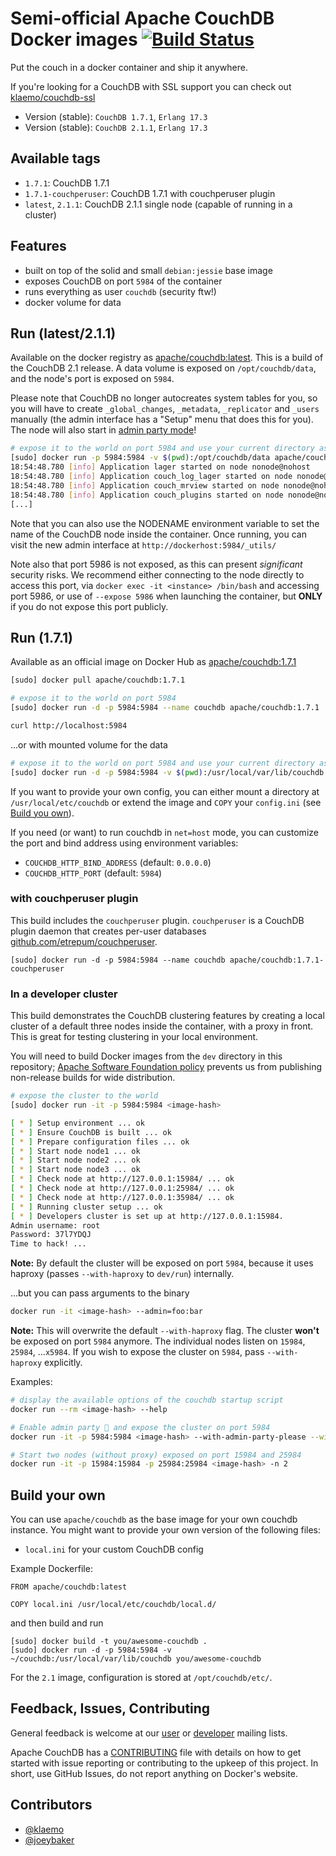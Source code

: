 # Semi-official Apache CouchDB Docker images [![Build Status](https://travis-ci.org/apache/couchdb-docker.svg?branch=master)](https://travis-ci.org/apache/couchdb-docker)

Put the couch in a docker container and ship it anywhere.

If you're looking for a CouchDB with SSL support you can check out [klaemo/couchdb-ssl](https://index.docker.io/u/klaemo/couchdb-ssl/)

- Version (stable): `CouchDB 1.7.1`, `Erlang 17.3`
- Version (stable): `CouchDB 2.1.1`, `Erlang 17.3`

## Available tags

- `1.7.1`: CouchDB 1.7.1
- `1.7.1-couchperuser`: CouchDB 1.7.1 with couchperuser plugin
- `latest`, `2.1.1`: CouchDB 2.1.1 single node (capable of running in a cluster)

## Features

* built on top of the solid and small `debian:jessie` base image
* exposes CouchDB on port `5984` of the container
* runs everything as user `couchdb` (security ftw!)
* docker volume for data

## Run (latest/2.1.1)

Available on the docker registry as [apache/couchdb:latest](https://hub.docker.com/r/apache/couchdb/).
This is a build of the CouchDB 2.1 release. A data volume
is exposed on `/opt/couchdb/data`, and the node's port is exposed on `5984`.

Please note that CouchDB no longer autocreates system tables for you, so you will
have to create `_global_changes`, `_metadata`, `_replicator` and `_users` manually (the admin interface has a "Setup" menu that does this for you).
The node will also start in [admin party mode](http://guide.couchdb.org/draft/security.html#party)!

```bash
# expose it to the world on port 5984 and use your current directory as the CouchDB Database directory
[sudo] docker run -p 5984:5984 -v $(pwd):/opt/couchdb/data apache/couchdb
18:54:48.780 [info] Application lager started on node nonode@nohost
18:54:48.780 [info] Application couch_log_lager started on node nonode@nohost
18:54:48.780 [info] Application couch_mrview started on node nonode@nohost
18:54:48.780 [info] Application couch_plugins started on node nonode@nohost
[...]
```

Note that you can also use the NODENAME environment variable to set the name of the CouchDB node inside the container.
Once running, you can visit the new admin interface at `http://dockerhost:5984/_utils/`

Note also that port 5986 is not exposed, as this can present *significant* security risks. We recommend either connecting to the node directly to access this port, via `docker exec -it <instance> /bin/bash` and accessing port 5986, or use of `--expose 5986` when launching the container, but **ONLY** if you do not expose this port publicly.

## Run (1.7.1)

Available as an official image on Docker Hub as [apache/couchdb:1.7.1](https://hub.docker.com/r/apache/couchdb/)

```bash
[sudo] docker pull apache/couchdb:1.7.1

# expose it to the world on port 5984
[sudo] docker run -d -p 5984:5984 --name couchdb apache/couchdb:1.7.1

curl http://localhost:5984
```

...or with mounted volume for the data

```bash
# expose it to the world on port 5984 and use your current directory as the CouchDB Database directory
[sudo] docker run -d -p 5984:5984 -v $(pwd):/usr/local/var/lib/couchdb --name couchdb apache/couchdb:1.7.1
```

If you want to provide your own config, you can either mount a directory at `/usr/local/etc/couchdb`
or extend the image and `COPY` your `config.ini` (see [Build you own](#build-your-own)).

If you need (or want) to run couchdb in `net=host` mode, you can customize the port and bind address using environment variables:

 - `COUCHDB_HTTP_BIND_ADDRESS` (default: `0.0.0.0`)
 - `COUCHDB_HTTP_PORT` (default: `5984`)

### with couchperuser plugin

This build includes the `couchperuser` plugin.
`couchperuser` is a CouchDB plugin daemon that creates per-user databases [github.com/etrepum/couchperuser](https://github.com/etrepum/couchperuser).

```
[sudo] docker run -d -p 5984:5984 --name couchdb apache/couchdb:1.7.1-couchperuser
```

### In a developer cluster

This build demonstrates the CouchDB clustering features by creating a local
cluster of a default three nodes inside the container, with a proxy in front.
This is great for testing clustering in your local environment.

You will need to build Docker images from the `dev` directory in this
repository; [Apache Software Foundation policy][4] prevents us from publishing
non-release builds for wide distribution.

```bash
# expose the cluster to the world
[sudo] docker run -it -p 5984:5984 <image-hash>

[ * ] Setup environment ... ok
[ * ] Ensure CouchDB is built ... ok
[ * ] Prepare configuration files ... ok
[ * ] Start node node1 ... ok
[ * ] Start node node2 ... ok
[ * ] Start node node3 ... ok
[ * ] Check node at http://127.0.0.1:15984/ ... ok
[ * ] Check node at http://127.0.0.1:25984/ ... ok
[ * ] Check node at http://127.0.0.1:35984/ ... ok
[ * ] Running cluster setup ... ok
[ * ] Developers cluster is set up at http://127.0.0.1:15984.
Admin username: root
Password: 37l7YDQJ
Time to hack! ...
```
**Note:** By default the cluster will be exposed on port `5984`, because it uses haproxy
(passes `--with-haproxy` to `dev/run`) internally.

...but you can pass arguments to the binary

```bash
docker run -it <image-hash> --admin=foo:bar
```
**Note:** This will overwrite the default `--with-haproxy` flag. The cluster **won't** be exposed on
port `5984` anymore. The individual nodes listen on `15984`, `25984`, ...`x5984`. If you wish to expose
the cluster on `5984`, pass `--with-haproxy` explicitly.

Examples:
```bash
# display the available options of the couchdb startup script
docker run --rm <image-hash> --help

# Enable admin party 🎉 and expose the cluster on port 5984
docker run -it -p 5984:5984 <image-hash> --with-admin-party-please --with-haproxy

# Start two nodes (without proxy) exposed on port 15984 and 25984
docker run -it -p 15984:15984 -p 25984:25984 <image-hash> -n 2
```

## Build your own

You can use `apache/couchdb` as the base image for your own couchdb instance.
You might want to provide your own version of the following files:

* `local.ini` for your custom CouchDB config

Example Dockerfile:

```
FROM apache/couchdb:latest

COPY local.ini /usr/local/etc/couchdb/local.d/
```

and then build and run

```
[sudo] docker build -t you/awesome-couchdb .
[sudo] docker run -d -p 5984:5984 -v ~/couchdb:/usr/local/var/lib/couchdb you/awesome-couchdb
```

For the `2.1` image, configuration is stored at `/opt/couchdb/etc/`.

## Feedback, Issues, Contributing

General feedback is welcome at our [user][1] or [developer][2] mailing lists.

Apache CouchDB has a [CONTRIBUTING][3] file with details on how to get started
with issue reporting or contributing to the upkeep of this project. In short,
use GitHub Issues, do not report anything on Docker's website.

## Contributors

- [@klaemo](https://github.com/klaemo)
- [@joeybaker](https://github.com/joeybaker)

[1]: http://mail-archives.apache.org/mod_mbox/couchdb-user/
[2]: http://mail-archives.apache.org/mod_mbox/couchdb-dev/
[3]: https://github.com/apache/couchdb/blob/master/CONTRIBUTING.md
[4]: http://www.apache.org/dev/release-distribution.html#unreleased
